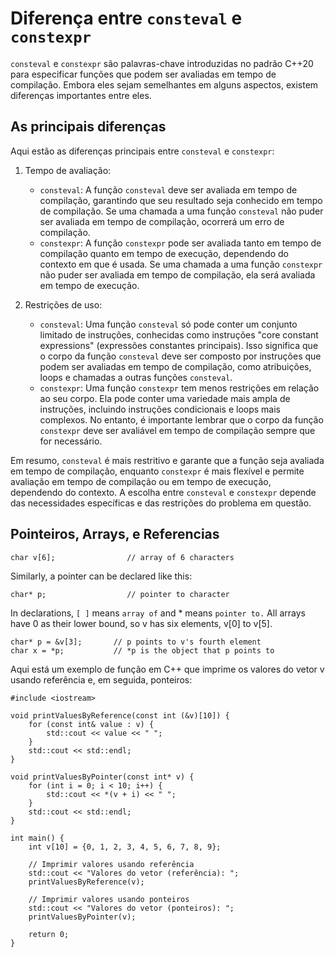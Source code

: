 # Diferença entre `consteval` e `constexpr`

`consteval` e `constexpr` são palavras-chave introduzidas no
padrão C++20 para especificar funções que podem ser avaliadas em
tempo de compilação. Embora eles sejam semelhantes em alguns
aspectos, existem diferenças importantes entre eles.

## As principais diferenças

Aqui estão as diferenças principais entre `consteval` e
`constexpr`:

1. Tempo de avaliação: 
   - `consteval`: A função `consteval` deve ser avaliada em
   tempo de compilação, garantindo que seu resultado seja
   conhecido em tempo de compilação. Se uma chamada a uma função
   `consteval` não puder ser avaliada em tempo de compilação,
   ocorrerá um erro de compilação.
   - `constexpr`: A função `constexpr` pode ser avaliada tanto
   em tempo de compilação quanto em tempo de execução,
   dependendo do contexto em que é usada. Se uma chamada a uma
   função `constexpr` não puder ser avaliada em tempo de
   compilação, ela será avaliada em tempo de execução.

2. Restrições de uso:
   - `consteval`: Uma função `consteval` só pode conter um
   conjunto limitado de instruções, conhecidas como instruções
   "core constant expressions" (expressões constantes
           principais). Isso significa que o corpo da função
   `consteval` deve ser composto por instruções que podem ser
   avaliadas em tempo de compilação, como atribuições, loops e
   chamadas a outras funções `consteval`.
   - `constexpr`: Uma função `constexpr` tem menos restrições em
   relação ao seu corpo. Ela pode conter uma variedade mais
   ampla de instruções, incluindo instruções condicionais e
   loops mais complexos. No entanto, é importante lembrar que o
   corpo da função `constexpr` deve ser avaliável em tempo de
   compilação sempre que for necessário.

Em resumo, `consteval` é mais restritivo e garante que a função
seja avaliada em tempo de compilação, enquanto `constexpr` é
mais flexível e permite avaliação em tempo de compilação ou em
tempo de execução, dependendo do contexto. A escolha entre
`consteval` e `constexpr` depende das necessidades específicas e
das restrições do problema em questão.

## Pointeiros, Arrays, e Referencias
```{cpp}
char v[6];                // array of 6 characters
```

Similarly, a pointer can be declared like this:

```{cpp}
char* p;                  // pointer to character
```

In declarations, `[ ]` means `array of` and * means `pointer to.`
All arrays have 0 as their lower bound, so v has six elements,
v[0] to v[5]. 

```{cpp}
char* p = &v[3];       // p points to v's fourth element
char x = *p;           // *p is the object that p points to
```

Aqui está um exemplo de função em C++ que imprime os valores do
vetor v usando referência e, em seguida, ponteiros:

```{cpp}
#include <iostream>

void printValuesByReference(const int (&v)[10]) {
    for (const int& value : v) {
        std::cout << value << " ";
    }
    std::cout << std::endl;
}

void printValuesByPointer(const int* v) {
    for (int i = 0; i < 10; i++) {
        std::cout << *(v + i) << " ";
    }
    std::cout << std::endl;
}

int main() {
    int v[10] = {0, 1, 2, 3, 4, 5, 6, 7, 8, 9};

    // Imprimir valores usando referência
    std::cout << "Valores do vetor (referência): ";
    printValuesByReference(v);

    // Imprimir valores usando ponteiros
    std::cout << "Valores do vetor (ponteiros): ";
    printValuesByPointer(v);

    return 0;
}
```

